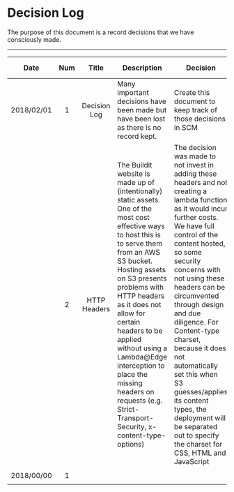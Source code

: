 # Decision Log

The purpose of this document is a record decisions that we have consciously made.

---


|   Date          |  Num   |  Title      | Description | Decision | Related Parties |
| :-------------: | :----: | :---------: | ----------- | -------- | --------------- |
| 2018/02/01 |   1    | Decision Log     | Many important decisions have been made but have been lost as there is no record kept.  |    Create this document to keep track of those decisions in SCM | Brodie McIntyre, James Nash  |
|            |   2    | HTTP Headers     | The Buildit website is made up of (intentionally) static assets.  One of the most cost effective ways to host this is to serve them from an AWS S3 bucket.  Hosting assets on S3 presents problems with HTTP headers as it does not allow for certain headers to be applied without using a Lambda@Edge interception to place the missing headers on requests (e.g. Strict-Transport-Security, x-content-type-options) | The decision was made to not invest in adding these headers and not creating a lambda function as it would incur further costs.  We have full control of the content hosted, so some security concerns with not using these headers can be circumvented through design and due diligence.  For Content-type charset, because it does not automatically set this when S3 guesses/applies its content types, the deployment will be separated out to specify the charset for CSS, HTML and JavaScript |  Brodie McIntyre, James Nash |
|  |
| 2018/00/00 |   1    |        |       |       |
|       |       |       |       |       |